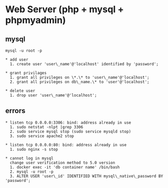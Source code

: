 # Web Server (php + mysql + phpmyadmin)

## mysql  
    mysql -u root -p
    
    * add user
      1. create user 'user\_name'@'localhost' identified by 'password';  
    
    * grant privilages
      1. grant all privileges on \*.\* to 'user\_name'@'localhost';
      2. grant all privileges on db\_name.\* to 'user'@'localhost';
    
    * delete user
      1. drop user 'user\_name'@'localhost';
    
## errors
    * listen tcp 0.0.0.0:3306: bind: address already in use
      1. sudo netstat -nlpt |grep 3306
      2. sudo service mysql stop (sudo service mysqld stop)
      3. sudo service apache2 stop
    
    * listen tcp 0.0.0.0:80: bind: address already in use
      1. sudo nginx -s stop

    * cannot log in mysql  
      change user verification method to 5.0 version  
      1. docker exec -it 'db container name' /bin/bash
      2. mysql -u root -p
      3. ALTER USER 'user\_id' IDENTIFIED WITH mysql\_native\_password BY 'password';

